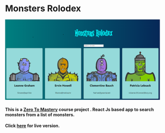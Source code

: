 # Monsters Rolodex 

![Image](./monsters_rolodex.png)

#### This is a [Zero To Mastery](https://zerotomastery.io/) course project . React Js based app to search monsters from a list of monsters.
#### Click [here](https://pshegde123.github.io/Monsters-Rolodex/) for live version.

